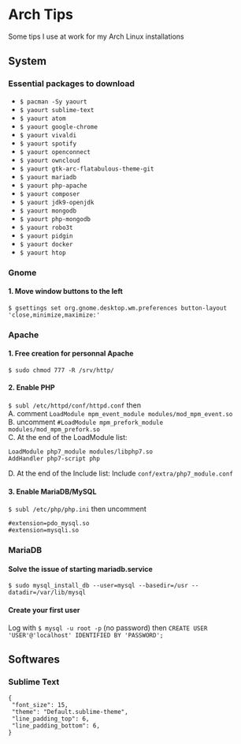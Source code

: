 # Arch Tips
Some tips I use at work for my Arch Linux installations

## System

### Essential packages to download
- `$ pacman -Sy yaourt`
- `$ yaourt sublime-text`
- `$ yaourt atom`
- `$ yaourt google-chrome`
- `$ yaourt vivaldi`
- `$ yaourt spotify`
- `$ yaourt openconnect`
- `$ yaourt owncloud`
- `$ yaourt gtk-arc-flatabulous-theme-git`
- `$ yaourt mariadb`
- `$ yaourt php-apache`
- `$ yaourt composer`
- `$ yaourt jdk9-openjdk`
- `$ yaourt mongodb`
- `$ yaourt php-mongodb`
- `$ yaourt robo3t`
- `$ yaourt pidgin`
- `$ yaourt docker`
- `$ yaourt htop`

### Gnome
#### 1. Move window buttons to the left
`$ gsettings set org.gnome.desktop.wm.preferences button-layout 'close,minimize,maximize:'`

### Apache
#### 1. Free creation for personnal Apache 
`$ sudo chmod 777 -R /srv/http/`
#### 2. Enable PHP
`$ subl /etc/httpd/conf/httpd.conf` then <br>
A. comment `LoadModule mpm_event_module modules/mod_mpm_event.so` <br>
B. uncomment `#LoadModule mpm_prefork_module modules/mod_mpm_prefork.so` <br>
C. At the end of the LoadModule list:
```
LoadModule php7_module modules/libphp7.so
AddHandler php7-script php
```
D. At the end of the Include list:
Include `conf/extra/php7_module.conf`

#### 3. Enable MariaDB/MySQL
`$ subl /etc/php/php.ini` then uncomment
```
#extension=pdo_mysql.so
#extension=mysqli.so
```

### MariaDB
#### Solve the issue of starting mariadb.service
`$ sudo mysql_install_db --user=mysql --basedir=/usr --datadir=/var/lib/mysql`

#### Create your first user

Log with `$ mysql -u root -p` (no password) then `CREATE USER 'USER'@'localhost' IDENTIFIED BY 'PASSWORD';`


## Softwares
### Sublime Text
```
{
 "font_size": 15,
 "theme": "Default.sublime-theme",
 "line_padding_top": 6,
 "line_padding_bottom": 6,
}
```
